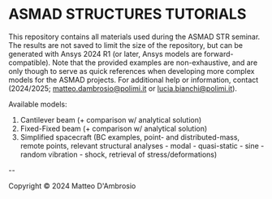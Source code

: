 # ASMAD STRUCTURES TUTORIALS

This repository contains all materials used during the ASMAD STR seminar. The results are not saved to limit the size of the repository, but can be generated with Ansys 2024 R1 (or later, Ansys models are forward-compatible).
Note that the provided examples are non-exhaustive, and are only though to serve as quick references when developing more complex models for the ASMAD projects. For additional help or information, contact (2024/2025; matteo.dambrosio@polimi.it or lucia.bianchi@polimi.it).

Available models:
1. Cantilever beam (+ comparison w/ analytical solution)
2. Fixed-Fixed beam (+ comparison w/ analytical solution)
3. Simplified spacecraft (BC examples, point- and distributed-mass, remote points, relevant structural analyses - modal - quasi-static - sine - random vibration - shock, retrieval of stress/deformations)



--

Copyright © 2024 Matteo D'Ambrosio
